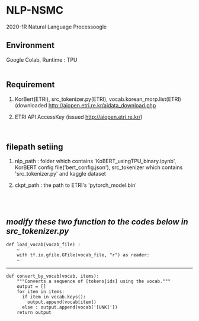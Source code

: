 # NLP-NSMC
2020-1R Natural Language Processoogle 

## Environment
Google Colab, Runtime : TPU<br>
<br>

## Requirement 
1) KorBert(ETRI), src_tokenizer.py(ETRI), vocab.korean_morp.list(ETRI) (downloaded http://aiopen.etri.re.kr/aidata_download.php<br>

2) ETRI API AccessKey (issued http://aiopen.etri.re.kr/)<br>
<br>

## filepath setiing

1) nlp_path : folder which contains 'KoBERT_usingTPU_binary.ipynb', KorBERT config file('bert_config.json'), src_tokenizer which contains 'src_tokenizer.py' and kaggle dataset<br>

2) ckpt_path : the path to ETRI's 'pytorch_model.bin'<br>
<br>                  
<br>              

## *modify these two function to the codes below in src_tokenizer.py<br>*

    def load_vocab(vocab_file) : 
        ~
        with tf.io.gfile.GFile(vocab_file, "r") as reader:
        ~

***
    def convert_by_vocab(vocab, items):
        """Converts a sequence of [tokens|ids] using the vocab."""
        output = []
        for item in items:
          if item in vocab.keys():
            output.append(vocab[item])
          else : output.append(vocab['[UNK]'])
        return output



